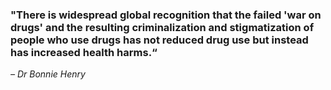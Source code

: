 <!-- Section Level Feedback -->
<markdown-container>
  <markdown-column size="1">

### "There is widespread global recognition that the failed 'war on drugs' and the resulting criminalization and stigmatization of people who use drugs has not reduced drug use but instead has increased health harms.“ 
*– Dr Bonnie Henry*


  </markdown-column>
  
  <markdown-column size="2">
  </markdown-column>
</markdown-container>